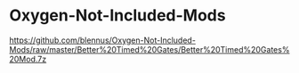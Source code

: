 # Oxygen-Not-Included-Mods
https://github.com/blennus/Oxygen-Not-Included-Mods/raw/master/Better%20Timed%20Gates/Better%20Timed%20Gates%20Mod.7z
